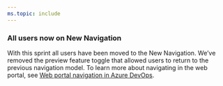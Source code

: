 ```yaml
---
ms.topic: include
---
```


### All users now on New Navigation

With this sprint all users have been moved to the New Navigation. We’ve removed the preview feature toggle that allowed users to return to the previous navigation model. To learn more about navigating in the web portal, see [Web portal navigation in Azure DevOps](https://docs.microsoft.com/azure/devops/project/navigation/index?view=azure-devops&tabs=new-nav).
